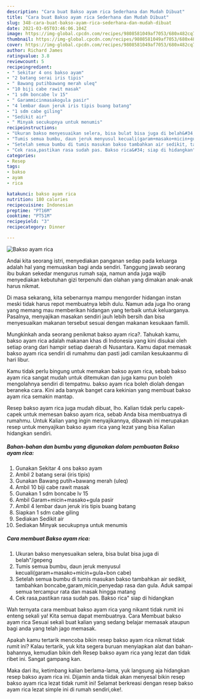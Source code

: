 ```yaml
---
description: "Cara buat Bakso ayam rica Sederhana dan Mudah Dibuat"
title: "Cara buat Bakso ayam rica Sederhana dan Mudah Dibuat"
slug: 348-cara-buat-bakso-ayam-rica-sederhana-dan-mudah-dibuat
date: 2021-03-05T03:46:06.104Z
image: https://img-global.cpcdn.com/recipes/9808581049af7053/680x482cq70/bakso-ayam-rica-foto-resep-utama.jpg
thumbnail: https://img-global.cpcdn.com/recipes/9808581049af7053/680x482cq70/bakso-ayam-rica-foto-resep-utama.jpg
cover: https://img-global.cpcdn.com/recipes/9808581049af7053/680x482cq70/bakso-ayam-rica-foto-resep-utama.jpg
author: Richard James
ratingvalue: 3.8
reviewcount: 5
recipeingredient:
- " Sekitar 4 ons bakso ayam"
- "2 batang serai iris tipis"
- " Bawang putihbawang merah uleq"
- "10 biji cabe rawit masak"
- "1 sdm boncabe lv 15"
- " Garammicinmasakogula pasir"
- "4 lembar daun jeruk iris tipis buang batang"
- "1 sdm cabe giling"
- "Sedikit air"
- " Minyak secukupnya untuk menumis"
recipeinstructions:
- "Ukuran bakso menyesuaikan selera, bisa bulat bisa juga di belah&#34;/gepeng"
- "Tumis semua bumbu, daun jeruk menyusul kecuali(garam+masako+micin+gula+bon cabe)"
- "Setelah semua bumbu di tumis masukan bakso tambahkan air sedikit, tambahkan boncabe,garam,micin,penyedap rasa dan gula. Aduk sampai semua tercampur rata dan masak hingga matang"
- "Cek rasa,pastikan rasa sudah pas. Bakso rica&#34; siap di hidangkan"
categories:
- Resep
tags:
- bakso
- ayam
- rica

katakunci: bakso ayam rica 
nutrition: 180 calories
recipecuisine: Indonesian
preptime: "PT16M"
cooktime: "PT51M"
recipeyield: "3"
recipecategory: Dinner

---
```



![Bakso ayam rica](https://img-global.cpcdn.com/recipes/9808581049af7053/680x482cq70/bakso-ayam-rica-foto-resep-utama.jpg)

Andai kita seorang istri, menyediakan panganan sedap pada keluarga adalah hal yang memuaskan bagi anda sendiri. Tanggung jawab seorang ibu bukan sekedar mengurus rumah saja, namun anda juga wajib menyediakan kebutuhan gizi terpenuhi dan olahan yang dimakan anak-anak harus nikmat.

Di masa  sekarang, kita sebenarnya mampu mengorder hidangan instan meski tidak harus repot membuatnya lebih dulu. Namun ada juga lho orang yang memang mau memberikan hidangan yang terbaik untuk keluarganya. Pasalnya, menyajikan masakan sendiri jauh lebih bersih dan bisa menyesuaikan makanan tersebut sesuai dengan makanan kesukaan famili. 



Mungkinkah anda seorang penikmat bakso ayam rica?. Tahukah kamu, bakso ayam rica adalah makanan khas di Indonesia yang kini disukai oleh setiap orang dari hampir setiap daerah di Nusantara. Kamu dapat memasak bakso ayam rica sendiri di rumahmu dan pasti jadi camilan kesukaanmu di hari libur.

Kamu tidak perlu bingung untuk memakan bakso ayam rica, sebab bakso ayam rica sangat mudah untuk ditemukan dan juga kamu pun boleh mengolahnya sendiri di tempatmu. bakso ayam rica boleh diolah dengan beraneka cara. Kini ada banyak banget cara kekinian yang membuat bakso ayam rica semakin mantap.

Resep bakso ayam rica juga mudah dibuat, lho. Kalian tidak perlu capek-capek untuk memesan bakso ayam rica, sebab Anda bisa membuatnya di rumahmu. Untuk Kalian yang ingin menyajikannya, dibawah ini merupakan resep untuk menyajikan bakso ayam rica yang lezat yang bisa Kalian hidangkan sendiri.

<!--inarticleads1-->

##### Bahan-bahan dan bumbu yang digunakan dalam pembuatan Bakso ayam rica:

1. Gunakan  Sekitar 4 ons bakso ayam
1. Ambil 2 batang serai (iris tipis)
1. Gunakan  Bawang putih+bawang merah (uleq)
1. Ambil 10 biji cabe rawit masak
1. Gunakan 1 sdm boncabe lv 15
1. Ambil  Garam+micin+masako+gula pasir
1. Ambil 4 lembar daun jeruk iris tipis buang batang
1. Siapkan 1 sdm cabe giling
1. Sediakan Sedikit air
1. Sediakan  Minyak secukupnya untuk menumis




<!--inarticleads2-->

##### Cara membuat Bakso ayam rica:

1. Ukuran bakso menyesuaikan selera, bisa bulat bisa juga di belah&#34;/gepeng
1. Tumis semua bumbu, daun jeruk menyusul kecuali(garam+masako+micin+gula+bon cabe)
1. Setelah semua bumbu di tumis masukan bakso tambahkan air sedikit, tambahkan boncabe,garam,micin,penyedap rasa dan gula. Aduk sampai semua tercampur rata dan masak hingga matang
1. Cek rasa,pastikan rasa sudah pas. Bakso rica&#34; siap di hidangkan




Wah ternyata cara membuat bakso ayam rica yang nikamt tidak rumit ini enteng sekali ya! Kita semua dapat membuatnya. Cara Membuat bakso ayam rica Sesuai sekali buat kalian yang sedang belajar memasak ataupun bagi anda yang telah jago memasak.

Apakah kamu tertarik mencoba bikin resep bakso ayam rica nikmat tidak rumit ini? Kalau tertarik, yuk kita segera buruan menyiapkan alat dan bahan-bahannya, kemudian bikin deh Resep bakso ayam rica yang lezat dan tidak ribet ini. Sangat gampang kan. 

Maka dari itu, ketimbang kalian berlama-lama, yuk langsung aja hidangkan resep bakso ayam rica ini. Dijamin anda tiidak akan menyesal bikin resep bakso ayam rica lezat tidak rumit ini! Selamat berkreasi dengan resep bakso ayam rica lezat simple ini di rumah sendiri,oke!.

